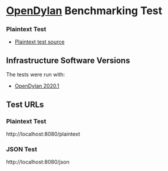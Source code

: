 # [OpenDylan](https://opendylan.org) Benchmarking Test

### Plaintext Test

* [Plaintext test source](dylan-server.dylan)

## Infrastructure Software Versions
The tests were run with:
* [OpenDylan 2020.1](https://opendylan.org/documentation/release-notes/2020.1.html)

## Test URLs
### Plaintext Test

http://localhost:8080/plaintext

### JSON Test

http://localhost:8080/json
